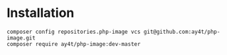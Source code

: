 # Installation

```
composer config repositories.php-image vcs git@github.com:ay4t/php-image.git
composer require ay4t/php-image:dev-master
```